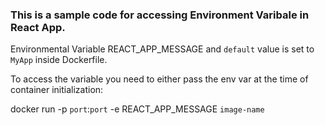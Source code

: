 <h3>This is a sample code for accessing Environment Varibale in React App.</h3>

Environmental Variable REACT_APP_MESSAGE and `default` value is set to `MyApp` inside Dockerfile.

To access the variable you need to either pass the env var at the time of container initialization:

docker run -p `port`:`port` -e REACT_APP_MESSAGE `image-name`
